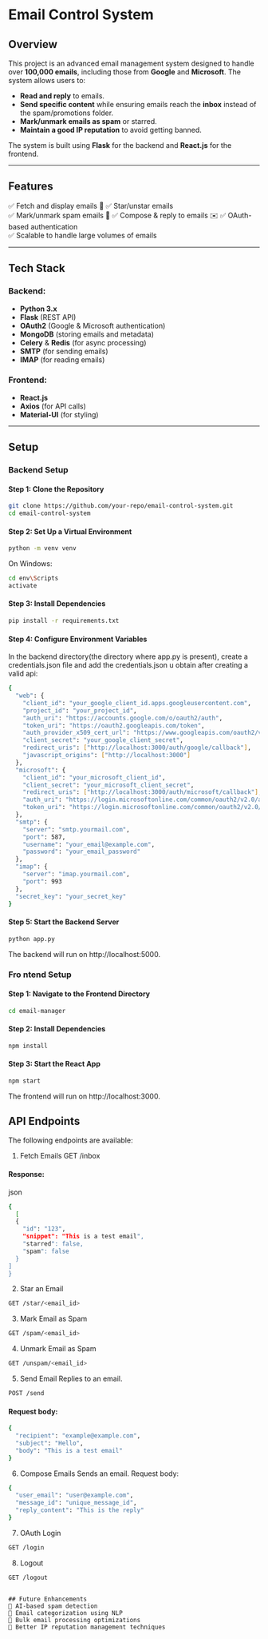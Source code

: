 # Email Control System

## Overview

This project is an advanced email management system designed to handle over **100,000 emails**, including those from **Google** and **Microsoft**. The system allows users to:

- **Read and reply** to emails.
- **Send specific content** while ensuring emails reach the **inbox** instead of the spam/promotions folder.
- **Mark/unmark emails as spam** or starred.
- **Maintain a good IP reputation** to avoid getting banned.

The system is built using **Flask** for the backend and **React.js** for the frontend.

---

## Features

✅ Fetch and display emails 📧 
✅ Star/unstar emails  
✅ Mark/unmark spam emails  🚀
✅ Compose & reply to emails  ✉️
✅ OAuth-based authentication  
✅ Scalable to handle large volumes of emails  

---

## Tech Stack

### Backend:
- **Python 3.x**
- **Flask** (REST API)
- **OAuth2** (Google & Microsoft authentication)
- **MongoDB** (storing emails and metadata)
- **Celery** & **Redis** (for async processing)
- **SMTP** (for sending emails)
- **IMAP** (for reading emails)

### Frontend:
- **React.js**
- **Axios** (for API calls)
- **Material-UI** (for styling)

---

## Setup

### Backend Setup

#### Step 1: Clone the Repository
```bash
git clone https://github.com/your-repo/email-control-system.git
cd email-control-system
```
#### Step 2: Set Up a Virtual Environment
```bash
python -m venv venv
```
On Windows:
```bash
cd env\Scripts
activate
```
#### Step 3: Install Dependencies
```bash
pip install -r requirements.txt
```
#### Step 4: Configure Environment Variables
In the backend directory(the directory where app.py is present), create a credentials.json file and add the credentials.json u obtain after creating a valid api:
```bash
{
  "web": {
    "client_id": "your_google_client_id.apps.googleusercontent.com",
    "project_id": "your_project_id",
    "auth_uri": "https://accounts.google.com/o/oauth2/auth",
    "token_uri": "https://oauth2.googleapis.com/token",
    "auth_provider_x509_cert_url": "https://www.googleapis.com/oauth2/v1/certs",
    "client_secret": "your_google_client_secret",
    "redirect_uris": ["http://localhost:3000/auth/google/callback"],
    "javascript_origins": ["http://localhost:3000"]
  },
  "microsoft": {
    "client_id": "your_microsoft_client_id",
    "client_secret": "your_microsoft_client_secret",
    "redirect_uris": ["http://localhost:3000/auth/microsoft/callback"],
    "auth_uri": "https://login.microsoftonline.com/common/oauth2/v2.0/authorize",
    "token_uri": "https://login.microsoftonline.com/common/oauth2/v2.0/token"
  },
  "smtp": {
    "server": "smtp.yourmail.com",
    "port": 587,
    "username": "your_email@example.com",
    "password": "your_email_password"
  },
  "imap": {
    "server": "imap.yourmail.com",
    "port": 993
  },
  "secret_key": "your_secret_key"
}


```

#### Step 5: Start the Backend Server
```bash
python app.py
```
The backend will run on http://localhost:5000.

### Fro  ntend Setup

#### Step 1: Navigate to the Frontend Directory
```bash
cd email-manager
```
#### Step 2: Install Dependencies
```bash
npm install
```
#### Step 3: Start the React App
```bash
npm start
```
The frontend will run on http://localhost:3000.

## API Endpoints
The following endpoints are available:

1. Fetch Emails
GET /inbox
#### Response:
json
```bash
{
  [
  {
    "id": "123",
    "snippet": "This is a test email",
    "starred": false,
    "spam": false
  }
]
}

```

2. Star an Email
```bash
GET /star/<email_id>
```
3. Mark Email as Spam
```bash
GET /spam/<email_id>
```
4. Unmark Email as Spam
```bash
GET /unspam/<email_id>
```
5. Send Email
Replies to an email.
```bash
POST /send
```
#### Request body:
```bash
{
  "recipient": "example@example.com",
  "subject": "Hello",
  "body": "This is a test email"
}
```
6. Compose Emails
Sends an email.
Request body:
```bash
{
  "user_email": "user@example.com",
  "message_id": "unique_message_id",
  "reply_content": "This is the reply"
}
```
7. OAuth Login
```bash
GET /login
```
8.  Logout
```bash
GET /logout
```

```

## Future Enhancements
🔹 AI-based spam detection
🔹 Email categorization using NLP
🔹 Bulk email processing optimizations
🔹 Better IP reputation management techniques

